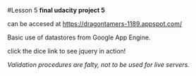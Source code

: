 #Lesson 5
<b>final udacity project 5</b> 

can be accesed at https://dragontamers-1189.appspot.com/

Basic use of datastores from Google App Engine.

click the dice link to see jquery in action!

<i>Validation procedures are falty, not to be used for live servers.</i>
